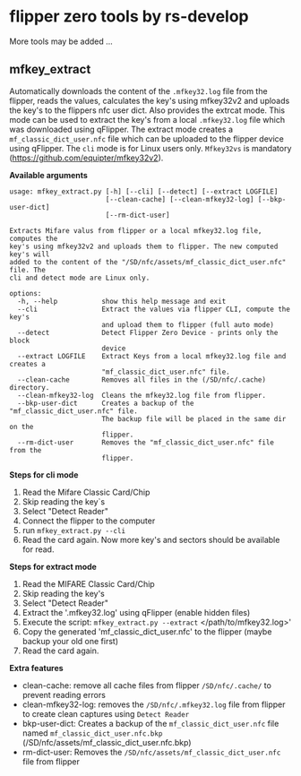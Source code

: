 # flipper zero tools by rs-develop
More tools may be added ...

## mfkey_extract
Automatically downloads the content of the `.mfkey32.log` file from the flipper, reads the values, calculates the key's using mfkey32v2 and uploads the key's to the flippers nfc user dict. Also provides the extrcat mode. This mode can be used to extract the key's from a local `.mfkey32.log` file which was downloaded using qFlipper. The extract mode creates a `mf_classic_dict_user.nfc` file which can be uploaded to the flipper device using qFlipper. The `cli` mode is for Linux users only. `Mfkey32vs` is mandatory (https://github.com/equipter/mfkey32v2). 

**Available arguments**
```shell
usage: mfkey_extract.py [-h] [--cli] [--detect] [--extract LOGFILE]
                        [--clean-cache] [--clean-mfkey32-log] [--bkp-user-dict]
                        [--rm-dict-user]

Extracts Mifare valus from flipper or a local mfkey32.log file, computes the
key's using mfkey32v2 and uploads them to flipper. The new computed key's will
added to the content of the "/SD/nfc/assets/mf_classic_dict_user.nfc" file. The
cli and detect mode are Linux only.

options:
  -h, --help           show this help message and exit
  --cli                Extract the values via flipper CLI, compute the key's
                       and upload them to flipper (full auto mode)
  --detect             Detect Flipper Zero Device - prints only the block
                       device
  --extract LOGFILE    Extract Keys from a local mfkey32.log file and creates a
                       "mf_classic_dict_user.nfc" file.
  --clean-cache        Removes all files in the (/SD/nfc/.cache) directory.
  --clean-mfkey32-log  Cleans the mfkey32.log file from flipper.
  --bkp-user-dict      Creates a backup of the "mf_classic_dict_user.nfc" file.
                       The backup file will be placed in the same dir on the
                       flipper.
  --rm-dict-user       Removes the "mf_classic_dict_user.nfc" file from the
                       flipper.

```

**Steps for cli mode**
1) Read the Mifare Classic Card/Chip
2) Skip reading the key`s
3) Select "Detect Reader"
4) Connect the flipper to the computer
5) run `mfkey_extract.py --cli`
6) Read the card again. Now more key's and sectors should be available for read.

**Steps for extract mode**
1) Read the MIFARE Classic Card/Chip
2) Skip reading the key's
3) Select "Detect Reader"
4) Extract the '.mfkey32.log' using qFlipper (enable hidden files)
5) Execute the script: `mfkey_extract.py --extract` </path/to/mfkey32.log>'
6) Copy the generated 'mf_classic_dict_user.nfc' to the flipper (maybe backup your old one first)
7) Read the card again.

**Extra features**
- clean-cache: remove all cache files from flipper `/SD/nfc/.cache/` to prevent reading errors
- clean-mfkey32-log: removes the `/SD/nfc/.mfkey32.log` file from flipper to create clean captures using `Detect Reader`
- bkp-user-dict: Creates a backup of the `mf_classic_dict_user.nfc` file named `mf_classic_dict_user.nfc.bkp` (/SD/nfc/assets/mf_classic_dict_user.nfc.bkp)
- rm-dict-user: Removes the `/SD/nfc/assets/mf_classic_dict_user.nfc` file from flipper